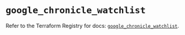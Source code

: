# `google_chronicle_watchlist`

Refer to the Terraform Registry for docs: [`google_chronicle_watchlist`](https://registry.terraform.io/providers/hashicorp/google/6.49.3/docs/resources/chronicle_watchlist).
